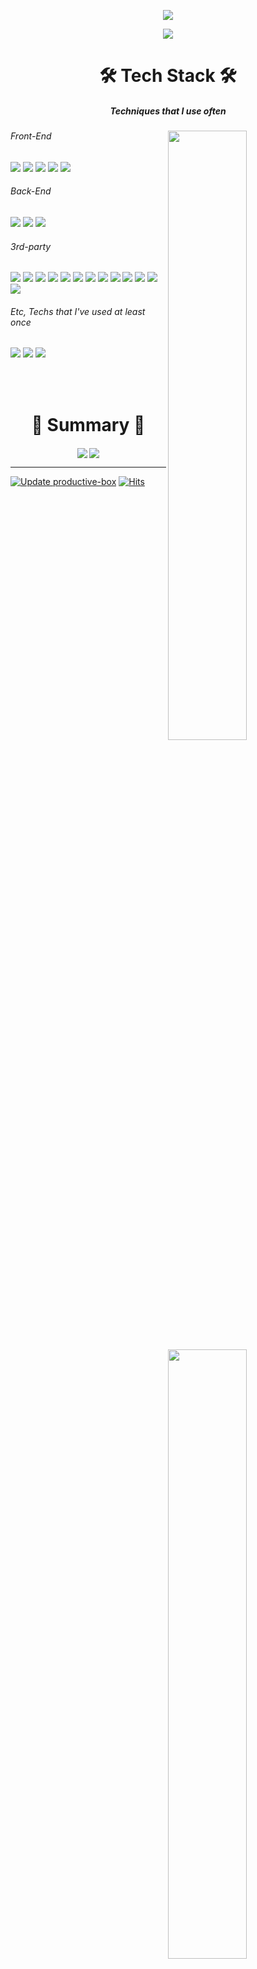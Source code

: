 <p align="center">
  <img src="https://capsule-render.vercel.app/api?type=cylinder&color=FFCE30&height=100&section=header&text=Fhwang%27s%20DevLog&fontSize=40&fontColor=000000&animation=twinkling&desc=Hello,%20I%20am%20a%20software%20engineer&descAlignY=80" />
  <div align="center">
    <img src="https://img.shields.io/badge/Contact to Gmail-d14836?style=flat-square&logo=Gmail&logoColor=white&link=mailto:donghwa.dev@gmail.com"/>

</div>
</p>

<h1 align="center">🛠 Tech Stack 🛠</h1>


<h5 align="center">Techniques that I use often</h5>
<img align="right" src="https://github-profile-summary-cards.vercel.app/api/cards/profile-details?username=Fhwang0926&theme=nord_dark" width="50%"/>
<h6 align="left"> Front-End</h6>

<img src="https://img.shields.io/badge/VueJS-4FC08D?style=flat-square&logo=Vue.js&logoColor=white"/> <img src="https://img.shields.io/badge/HTML-E34F26?style=flat-square&logo=HTML5&logoColor=white"/> <img src="https://img.shields.io/badge/CSS-1572B6?style=flat-square&logo=CSS3&logoColor=white"/> <img src="https://img.shields.io/badge/Javascript-FFB13B?style=flat-square&logo=javascript&logoColor=white"/> <img src="https://img.shields.io/badge/jQuery-0769AD?style=flat-square&logo=jQuery&logoColor=white"/>
<img align="right" src="https://github-readme-stats-n9s8-74j0h7258-fhwang0926.vercel.app/api/top-langs/?username=Fhwang0926&layout=compact&exclude_repo=CoreTrakcer&hide=visualbasic&langs_count=15" width="50%"/>

<h6 align="left"> Back-End</h6>

<img src="https://img.shields.io/badge/Python-3766AB?style=flat-square&logo=Python&logoColor=white"/> <img src="https://img.shields.io/badge/NodeJS-339933?style=flat-square&logo=Node.js&logoColor=white"/> <img src="https://img.shields.io/badge/.Net-512BD4?style=flat-square&logo=.Net&logoColor=white"/>

<h6 align="left"> 3rd-party</h6>

<img src="https://img.shields.io/badge/MariaDB-BA7257?style=flat-square&logo=MariaDB&logoColor=white"/> <img src="https://img.shields.io/badge/MySQL-4479A1?style=flat-square&logo=MySQL&logoColor=white"/> <img src="https://img.shields.io/badge/MongoDB-47A248?style=flat-square&logo=MongoDB&logoColor=white"/>
<img src="https://img.shields.io/badge/RabbitMQ-FF6600?style=flat-square&logo=RabbitMQ&logoColor=white"/> <img src="https://img.shields.io/badge/Redis-DC382D?style=flat-square&logo=Redis&logoColor=white"/> <img src="https://img.shields.io/badge/Docker-2496ED?style=flat-square&logo=Docker&logoColor=white"/> <img src="https://img.shields.io/badge/GitLab%20CI/CD-FC6D26?style=flat-square&logo=GitLab&logoColor=white"/> <img src="https://img.shields.io/badge/Slack-4A154B.svg?&style=flat-square&logo=Slack&logoColor=white"/> <img src="https://img.shields.io/badge/Notion-000000.svg?&style=flat-square&logo=Notion&logoColor=white"/> <img src="https://img.shields.io/badge/Git-F05032.svg?&style=flat-square&logo=Git&logoColor=white"/> <img src="https://img.shields.io/badge/AmazonAWS-232F3E.svg?&style=flat-square&logo=AmazonAWS&logoColor=white"/> <img src="https://img.shields.io/badge/VSCode-007ACC.svg?&style=flat-square&logo=Visual%20Studio%20Code&logoColor=white"/> <img src="https://img.shields.io/badge/Flask-000000.svg?&style=flat-square&logo=Flask&logoColor=white"/>
<img align="right" src="http://mazassumnida.wtf/api/v2/generate_badge?boj=Fhwang0926" width="50%">
<h6 align="left"> Etc, Techs that I've used at least once</h6>

<img src="https://img.shields.io/badge/Java-007396?style=flat-square&logo=Java&logoColor=white"/> <img src="https://img.shields.io/badge/Go-11B48A?style=flat-square&logo=Go&logoColor=white"/> <img src="https://img.shields.io/badge/Django-092E20?style=flat-square&logo=Django&logoColor=white"/>

<br>
<br>

<h1 align="center">📌 Summary 📌</h1>

<div align="center">

  <!-- [![trophy](https://github-profile-trophy.vercel.app/?username=Fhwang0926&theme=flat&column=7)](https://github.com/Fhwang0926/) -->

  <img align="center" src="https://github-profile-trophy.vercel.app/?username=Fhwang0926&theme=onedark&column=7"/>
  <img align="center" src="https://github-readme-stats.vercel.app/api?username=Fhwang0926&theme=radical&show_icons=true&count_private=true&include_all_commits=true" />
</div>

<!-- [![GitHub Streak](https://github-readme-streak-stats.herokuapp.com/?user=Fhwang0926&theme=tokyonight)](https://git.io/streak-stats) -->

<hr>

[![Update productive-box](https://github.com/Fhwang0926/productive-box/actions/workflows/schedule.yml/badge.svg)](https://github.com/Fhwang0926/productive-box/actions/workflows/schedule.yml) [![Hits](https://hits.seeyoufarm.com/api/count/incr/badge.svg?url=https%3A%2F%2Fgithub.com%2FFhwang0926&count_bg=%2379C83D&title_bg=%23555555&icon=&icon_color=%23E7E7E7&title=hits&edge_flat=false)](https://hits.seeyoufarm.com)
